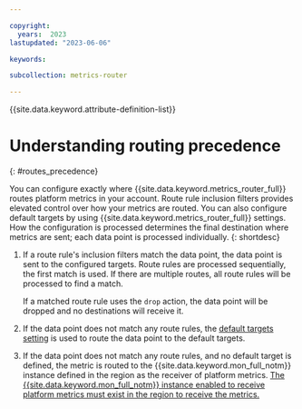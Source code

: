 ```yaml
---

copyright:
  years:  2023
lastupdated: "2023-06-06"

keywords:

subcollection: metrics-router

---
```


{{site.data.keyword.attribute-definition-list}}

# Understanding routing precedence
{: #routes_precedence}

You can configure exactly where {{site.data.keyword.metrics_router_full}} routes platform metrics in your account. Route rule inclusion filters provides elevated control over how your metrics are routed. You can also configure default targets by using {{site.data.keyword.metrics_router_full}} settings. How the configuration is processed determines the final destination where metrics are sent; each data point is processed individually.
{: shortdesc}

1. If a route rule's inclusion filters match the data point, the data point is sent to the configured targets. Route rules are processed sequentially, the first match is used. If there are multiple routes, all route rules will be processed to find a match.

    If a matched route rule uses the `drop` action, the data point will be dropped and no destinations will receive it.

2. If the data point does not match any route rules, the [default targets setting](/docs/metrics-router?topic=metrics-router-target-default) is used to route the data point to the default targets.

3. If the data point does not match any route rules, and no default target is defined, the metric is routed to the {{site.data.keyword.mon_full_notm}} instance defined in the region as the receiver of platform metrics. [The {{site.data.keyword.mon_full_notm}} instance enabled to receive platform metrics must exist in the region to receive the metrics.](/docs/monitoring?topic=monitoring-platform_metrics_enabling)

